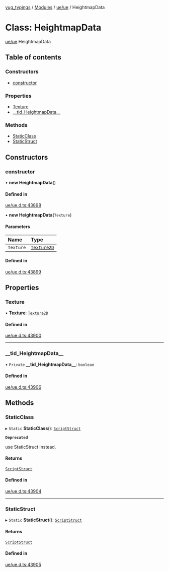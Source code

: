 [yug_typings](../README.md) / [Modules](../modules.md) / [ue/ue](../modules/ue_ue.md) / HeightmapData

# Class: HeightmapData

[ue/ue](../modules/ue_ue.md).HeightmapData

## Table of contents

### Constructors

- [constructor](ue_ue.HeightmapData.md#constructor)

### Properties

- [Texture](ue_ue.HeightmapData.md#texture)
- [\_\_tid\_HeightmapData\_\_](ue_ue.HeightmapData.md#__tid_heightmapdata__)

### Methods

- [StaticClass](ue_ue.HeightmapData.md#staticclass)
- [StaticStruct](ue_ue.HeightmapData.md#staticstruct)

## Constructors

### constructor

• **new HeightmapData**()

#### Defined in

[ue/ue.d.ts:43898](https://github.com/YugMetaverse/yug_typings/blob/b7d9b19/ue/ue.d.ts#L43898)

• **new HeightmapData**(`Texture`)

#### Parameters

| Name | Type |
| :------ | :------ |
| `Texture` | [`Texture2D`](ue_ue.Texture2D.md) |

#### Defined in

[ue/ue.d.ts:43899](https://github.com/YugMetaverse/yug_typings/blob/b7d9b19/ue/ue.d.ts#L43899)

## Properties

### Texture

• **Texture**: [`Texture2D`](ue_ue.Texture2D.md)

#### Defined in

[ue/ue.d.ts:43900](https://github.com/YugMetaverse/yug_typings/blob/b7d9b19/ue/ue.d.ts#L43900)

___

### \_\_tid\_HeightmapData\_\_

• `Private` **\_\_tid\_HeightmapData\_\_**: `boolean`

#### Defined in

[ue/ue.d.ts:43906](https://github.com/YugMetaverse/yug_typings/blob/b7d9b19/ue/ue.d.ts#L43906)

## Methods

### StaticClass

▸ `Static` **StaticClass**(): [`ScriptStruct`](ue_ue.ScriptStruct.md)

**`Deprecated`**

use StaticStruct instead.

#### Returns

[`ScriptStruct`](ue_ue.ScriptStruct.md)

#### Defined in

[ue/ue.d.ts:43904](https://github.com/YugMetaverse/yug_typings/blob/b7d9b19/ue/ue.d.ts#L43904)

___

### StaticStruct

▸ `Static` **StaticStruct**(): [`ScriptStruct`](ue_ue.ScriptStruct.md)

#### Returns

[`ScriptStruct`](ue_ue.ScriptStruct.md)

#### Defined in

[ue/ue.d.ts:43905](https://github.com/YugMetaverse/yug_typings/blob/b7d9b19/ue/ue.d.ts#L43905)
